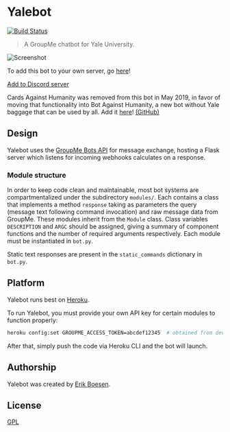 # Yalebot
[![Build Status](https://travis-ci.org/ErikBoesen/Yalebot.svg?branch=master)](https://travis-ci.org/ErikBoesen/Yalebot)

> A GroupMe chatbot for Yale University.

![Screenshot](screenshot.png)

To add this bot to your own server, go [here](https://yalebot.herokuapp.com)!

[Add to Discord server](https://discordapp.com/oauth2/authorize?client_id=576194237175955456&permissions=0&scope=bot)

Cards Against Humanity was removed from this bot in May 2019, in favor of moving that functionality into Bot Against Humanity, a new bot without Yale baggage that can be used by all. Add it [here](https://botagainsthumanitygroupme.herokuapp.com)! [(GitHub)](https://github.com/ErikBoesen/BotAgainstHumanity)

## Design
Yalebot uses the [GroupMe Bots API](https://dev.groupme.com/tutorials/bots) for message exchange, hosting a Flask server which listens for incoming webhooks calculates on a response.

### Module structure
In order to keep code clean and maintainable, most bot systems are compartmentalized under the subdirectory `modules/`. Each contains a class that implements a method `response` taking as parameters the query (message text following command invocation) and raw message data from GroupMe. These modules inherit from the `Module` class. Class variables `DESCRIPTION` and `ARGC` should be assigned, giving a summary of component functions and the number of required arguments respectively. Each module must be instantiated in `bot.py`.

Static text responses are present in the `static_commands` dictionary in `bot.py`.

## Platform
Yalebot runs best on [Heroku](https://heroku.com).

To run Yalebot, you must provide your own API key for certain modules to function properly:

```sh
heroku config:set GROUPME_ACCESS_TOKEN=abcdef12345  # obtained from dev.groupme.com
```

After that, simply push the code via Heroku CLI and the bot will launch.

## Authorship
Yalebot was created by [Erik Boesen](https://github.com/ErikBoesen).

## License
[GPL](LICENSE)
